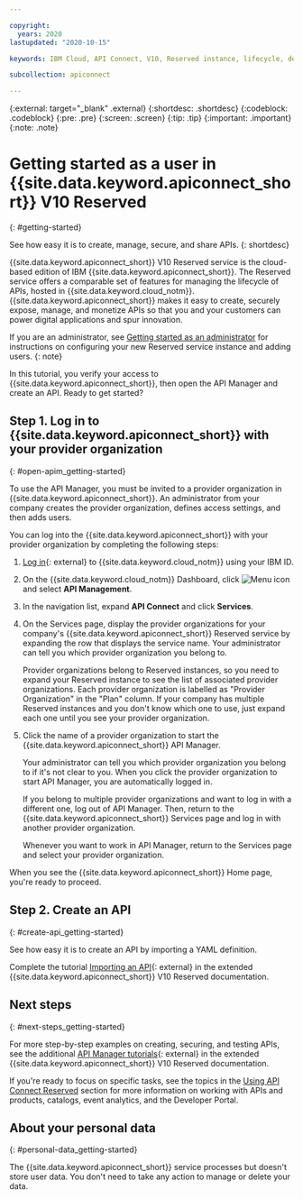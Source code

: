 ```yaml
---

copyright:
  years: 2020
lastupdated: "2020-10-15"

keywords: IBM Cloud, API Connect, V10, Reserved instance, lifecycle, develop, create, manage, API

subcollection: apiconnect

---
```


{:external: target="_blank" .external} 
{:shortdesc: .shortdesc}
{:codeblock: .codeblock}
{:pre: .pre}
{:screen: .screen}
{:tip: .tip}
{:important: .important}
{:note: .note}

# Getting started as a user in {{site.data.keyword.apiconnect_short}} V10 Reserved
{: #getting-started}

See how easy it is to create, manage, secure, and share APIs.
{: shortdesc}

{{site.data.keyword.apiconnect_short}} V10 Reserved service is the cloud-based edition of IBM {{site.data.keyword.apiconnect_short}}. The Reserved service offers a comparable set of features for managing the lifecycle of APIs, hosted in {{site.data.keyword.cloud_notm}}. {{site.data.keyword.apiconnect_short}} makes it easy to create, securely expose, manage, and monetize APIs so that you and your customers can power digital applications and spur innovation. 

If you are an administrator, see [Getting started as an administrator](/docs/apiconnect?topic=apiconnect-getting-started-admin) for instructions on configuring your new Reserved service instance and adding users.
{: note}

In this tutorial, you verify your access to {{site.data.keyword.apiconnect_short}}, then open the API Manager and create an API. Ready to get started? 


## Step 1. Log in to {{site.data.keyword.apiconnect_short}} with your provider organization
{: #open-apim_getting-started}

To use the API Manager, you must be invited to a provider organization in {{site.data.keyword.apiconnect_short}}. An administrator from your company creates the provider organization, defines access settings, and then adds users. 

You can log into the {{site.data.keyword.apiconnect_short}} with your provider organization by completing the following steps:

1. [Log in](https://cloud.ibm.com/login/){: external} to {{site.data.keyword.cloud_notm}} using your IBM ID.

2. On the {{site.data.keyword.cloud_notm}} Dashboard, click ![Menu icon](images/icon_cloud_menu.png "Menu icon") and select **API Management**.

3. In the navigation list, expand **API Connect** and click **Services**.

4. On the Services page, display the provider organizations for your company's {{site.data.keyword.apiconnect_short}} Reserved service by expanding the row that displays the service name. Your administrator can tell you which provider organization you belong to.

   Provider organizations belong to Reserved instances, so you need to expand your Reserved instance to see the list of associated provider organizations. Each provider organization is labelled as "Provider Organization" in the "Plan" column. If your company has multiple Reserved instances and you don't know which one to use, just expand each one until you see your provider organization.
   
5. Click the name of a provider organization to start the {{site.data.keyword.apiconnect_short}} API Manager.

   Your administrator can tell you which provider organization you belong to if it's not clear to you. When you click the provider organization to start API Manager, you are automatically logged in.
   
   If you belong to multiple provider organizations and want to log in with a different one, log out of API Manager. Then, return to the {{site.data.keyword.apiconnect_short}} Services page and log in with another provider organization.
   
   Whenever you want to work in API Manager, return to the Services page and select your provider organization. 

When you see the {{site.data.keyword.apiconnect_short}} Home page, you're ready to proceed.


## Step 2. Create an API
{: #create-api_getting-started}

See how easy it is to create an API by importing a YAML definition. 

Complete the tutorial [Importing an API](https://www.ibm.com/support/knowledgecenter/SSMNED_v10/com.ibm.apic.apionprem.doc/tutorial_apionprem_import_api.html){: external} in the extended {{site.data.keyword.apiconnect_short}} V10 Reserved documentation.


## Next steps
{: #next-steps_getting-started}

For more step-by-step examples on creating, securing, and testing APIs, see the additional [API Manager tutorials](https://www.ibm.com/support/knowledgecenter/SSMNED_v10cloud/com.ibm.apic.apionprem.doc/tapim_management_tutorials.html){: external} in the extended {{site.data.keyword.apiconnect_short}} V10 Reserved documentation.

If you're ready to focus on specific tasks, see the topics in the [Using API Connect Reserved](/docs/apiconnect?topic=apiconnect-ri-user-over) section for more information on working with APIs and products, catalogs, event analytics, and the Developer Portal.


## About your personal data
{: #personal-data_getting-started}

The {{site.data.keyword.apiconnect_short}} service processes but doesn't store user data. You don't need to take any action to manage or delete your data.
